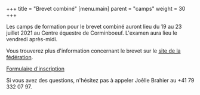 +++
title = "Brevet combiné"
[menu.main]
  parent = "camps"
  weight = 30
+++

Les camps de formation pour le brevet combiné auront lieu
du 19 au 23 juillet 2021
au Centre équestre de Corminboeuf. L'examen aura lieu le vendredi après-midi.

Vous trouverez plus d'information concernant le brevet sur le [site de la fédération](https://www.fnch.ch/fr/Sport/Brevets/Combine.html).

<a class="button" href="https://docs.google.com/forms/d/e/1FAIpQLScL05lJc0-ctN4t-g8pfzSGVTxLunrSniSrAE7dMfGqU_5NiQ/viewform?usp=sf_link" target="_blank">Formulaire d'inscription</a>

Si vous avez des questions, n'hésitez pas à appeler Joêlle Brahier au +41 79 332 07 97.